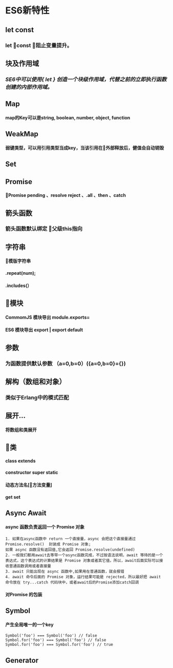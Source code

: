 # ES6新特性
## let const
### let const 阻止变量提升。
## 块及作用域
### *SE6中可以使用{ let } 创造一个块级作用域，代替之前的立即执行函数创建的内部作用域。* 
## Map
#### map的Key可以是string, boolean, number, object, function
## WeakMap
#### 弱键类型，可以用引用类型当成key，当该引用在外部释放后，健值会自动销毁
## Set
## Promise
#### Promise pending 、resolve reject 、.all 、then 、catch
## 箭头函数
### 箭头函数默认绑定 父级this指向
## 字符串
#### 模版字符串
#### .repeat(num);
#### .includes(）
## 模块
#### CommomJS  模块导出 module.exports=
#### ES6 模块导出 export | export default
## 参数
### 为函数提供默认参数 （a=0,b=0）({a=0,b=0}={})
## 解构（数组和对象）
### 类似于Erlang中的模式匹配
## 展开...
#### 将数组和类展开
## 类
#### class extends
#### constructor super static
#### 动态方法名[方法变量]
#### get set
## Async Await
#### async 函数负责返回一个 Promise 对象
```
1. 如果在async函数中 return 一个直接量，async 会把这个直接量通过Promise.resolve()  封装成 Promise 对象;
如果 async 函数没有返回值,它会返回 Promise.resolve(undefined)
2. 一般我们都用await去等带一个async函数完成，不过按语法说明，await 等待的是一个表达式，这个表达式的计算结果是 Promise 对象或者其它值，所以，await后面实际可以接收普通函数调用或者直接量
3. await 只能出现在 async 函数中,如果用在普通函数，就会报错
4. await 命令后面的 Promise 对象，运行结果可能是 rejected，所以最好把 await 命令放在 try...catch 代码块中，或者await后的Promise添加catch回调
```
#### 对Promise 的包装
## Symbol 
#### 产生全局唯一的一个key
```
Symbol('foo') === Symbol('foo') // false
Symbol.for('foo') === Symbol('foo') // false
Symbol.for('foo') === Symbol.for('foo') // true
```
## Generator
